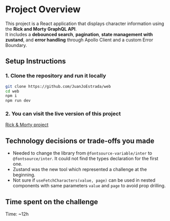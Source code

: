# Project Overview

This project is a React application that displays character information using the **Rick and Morty GraphQL API**.  
It includes a **debounced search**, **pagination**, **state management with zustand**, and **error handling** through Apollo Client and a custom Error Boundary.

## Setup Instructions

### 1. Clone the repository and run it locally

```bash
git clone https://github.com/JuanJoEstrada/web
cd web
npm i
npm run dev
```

### 2. You can visit the live version of this project
[Rick & Morty project](https://rick-navy.vercel.app/)

## Technology decisions or trade-offs you made
- Needed to change the library from `@fontsource-variable/inter` to `@fontsource/inter`. It could not find the types declaration for the first one.
- Zustand was the new tool which represented a challenge at the beginning. 
- Not sure if `useFetchCharacters(value, page)` can be used in nested components with same parameters `value` and `page` to avoid prop drilling.

## Time spent on the challenge
Time: ~12h
